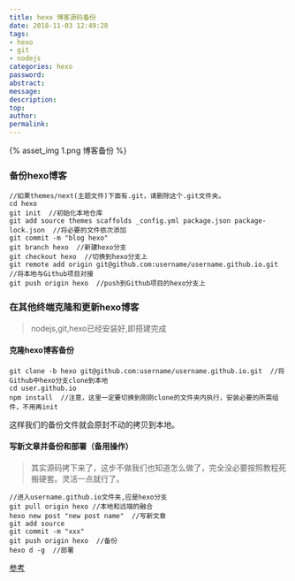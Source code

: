 ```yaml
---
title: hexo 博客源码备份
date: 2018-11-03 12:49:28
tags:
- hexo
- git
- nodejs
categories: hexo
password:
abstract:
message:
description:
top:
author:
permalink:
---
```

{% asset_img 1.png 博客备份 %}

<!--more-->
### 备份hexo博客
```
//如果themes/next(主题文件)下面有.git，请删除这个.git文件夹。
cd hexo
git init  //初始化本地仓库
git add source themes scaffolds _config.yml package.json package-lock.json  //将必要的文件依次添加
git commit -m "blog hexo"
git branch hexo  //新建hexo分支
git checkout hexo  //切换到hexo分支上
git remote add origin git@github.com:username/username.github.io.git  //将本地与Github项目对接
git push origin hexo  //push到Github项目的hexo分支上
```
### 在其他终端克隆和更新hexo博客
> nodejs,git,hexo已经安装好,即搭建完成

#### 克隆hexo博客备份
```
git clone -b hexo git@github.com:username/username.github.io.git  //将Github中hexo分支clone到本地
cd user.github.io
npm install  //注意，这里一定要切换到刚刚clone的文件夹内执行，安装必要的所需组件，不用再init
```
这样我们的备份文件就会原封不动的拷贝到本地。

#### 写新文章并备份和部署（备用操作）

> 其实源码拷下来了，这步不做我们也知道怎么做了，完全没必要按照教程死搬硬套。灵活一点就行了。

```
//进入username.github.io文件夹,应是hexo分支
git pull origin hexo //本地和远端的融合
hexo new post "new post name"  //写新文章
git add source
git commit -m "xxx"
git push origin hexo  //备份
hexo d -g  //部署
```

[参考](https://blog.csdn.net/Monkey_LZL/article/details/60870891)